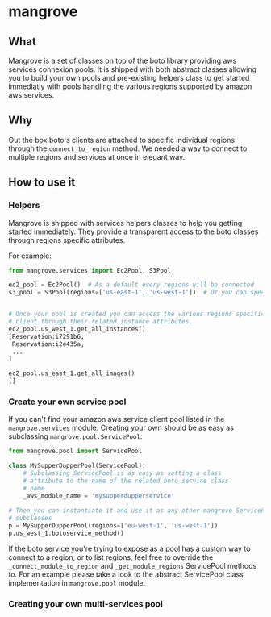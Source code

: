 # mangrove

## What


Mangrove is a set of classes on top of the boto library providing aws services connexion pools.
It is shipped with both abstract classes allowing you to build your own pools and pre-existing helpers class to get started immediatly with pools handling the various regions supported by amazon aws services.

## Why

Out the box boto's clients are attached to specific individual regions through the ``connect_to_region`` method.
We needed a way to connect to multiple regions and services at once in elegant way.


## How to use it


### Helpers

Mangrove is shipped with services helpers classes to help you getting started immediately.
They provide a transparent access to the boto classes through regions specific attributes. 

For example:

```python
from mangrove.services import Ec2Pool, S3Pool

ec2_pool = Ec2Pool()  # As a default every regions will be connected
s3_pool = S3Pool(regions=['us-east-1', 'us-west-1'])  # Or you can specify the one you're interested in


# Once your pool is created you can access the various regions specific
# client through their related instance attributes. 
ec2_pool.us_west_1.get_all_instances()
[Reservation:i7291b6,
 Reservation:i2e435a,
 ...
]

ec2_pool.us_east_1.get_all_images()
[]
```

### Create your own service pool

If you can't find your amazon aws service client pool listed in the ``mangrove.services`` module.
Creating your own should be as easy as subclassing ``mangrove.pool.ServicePool``:

```python
from mangrove.pool import ServicePool

class MySupperDupperPool(ServicePool):
    # Subclassing ServicePool is as easy as setting a class
    # attribute to the name of the related boto service class
    # name
    _aws_module_name = 'mysupperdupperservice'
    
# Then you can instantiate it and use it as any other mangrove ServicePool
# subclasses
p = MySupperDupperPool(regions=['eu-west-1', 'us-west-1'])
p.us_west_1.botoservice_method()
```

If the boto service you're trying to expose as a pool has a custom way to connect to a region, or
to list regions, feel free to override the ``_connect_module_to_region`` and ``_get_module_regions`` ServicePool methods to.
For an example please take a look to the abstract ServicePool class implementation in ``mangrove.pool`` module.


### Creating your own multi-services pool


